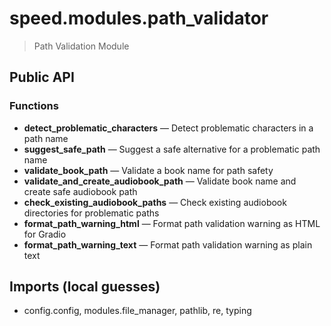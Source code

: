 # speed.modules.path_validator

> Path Validation Module

## Public API


### Functions
- **detect_problematic_characters** — Detect problematic characters in a path name
- **suggest_safe_path** — Suggest a safe alternative for a problematic path name
- **validate_book_path** — Validate a book name for path safety
- **validate_and_create_audiobook_path** — Validate book name and create safe audiobook path
- **check_existing_audiobook_paths** — Check existing audiobook directories for problematic paths
- **format_path_warning_html** — Format path validation warning as HTML for Gradio
- **format_path_warning_text** — Format path validation warning as plain text

## Imports (local guesses)
- config.config, modules.file_manager, pathlib, re, typing
